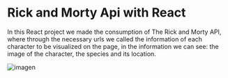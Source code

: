 # Rick and Morty Api with React

In this React project we made the consumption of The Rick and Morty API, where through the necessary urls we called the information of each character to be visualized on the page, in the information we can see: the image of the character, the species and its location.

![imagen](https://github.com/LuisFCosteC/Rick-and-Morty-Api-with-React/assets/117328283/63e8d7e2-2b94-45f8-88d9-ed2c3560d239)
